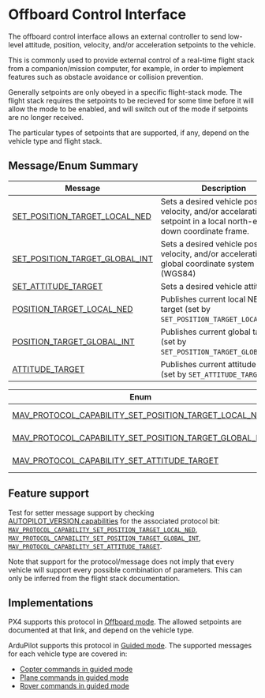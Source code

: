 # Offboard Control Interface

The offboard control interface allows an external controller to send low-level attitude, position, velocity, and/or acceleration setpoints to the vehicle.

This is commonly used to provide external control of a real-time flight stack from a companion/mission computer, for example, in order to implement features such as obstacle avoidance or collision prevention.

Generally setpoints are only obeyed in a specific flight-stack mode.
The flight stack requires the setpoints to be recieved for some time before it will allow the mode to be enabled, and will switch out of the mode if setpoints are no longer received.

The particular types of setpoints that are supported, if any, depend on the vehicle type and flight stack.

## Message/Enum Summary

| Message                                                                                                                           | Description                                                                                                          |
| --------------------------------------------------------------------------------------------------------------------------------- | -------------------------------------------------------------------------------------------------------------------- |
| <a id="SET_POSITION_TARGET_LOCAL_NED"></a>[SET_POSITION_TARGET_LOCAL_NED](../messages/common.md#SET_POSITION_TARGET_LOCAL_NED)    | Sets a desired vehicle position, velocity, and/or accelaration setpoint in a local north-east-down coordinate frame. |
| <a id="SET_POSITION_TARGET_GLOBAL_INT"></a>[SET_POSITION_TARGET_GLOBAL_INT](../messages/common.md#SET_POSITION_TARGET_GLOBAL_INT) | Sets a desired vehicle position, velocity, and/or acceleration in a global coordinate system (WGS84)                 |
| <a id="SET_ATTITUDE_TARGET"></a>[SET_ATTITUDE_TARGET](../messages/common.md#SET_ATTITUDE_TARGET)                                  | Sets a desired vehicle attitude.                                                                                     |
| <a id="POSITION_TARGET_LOCAL_NED"></a>[POSITION_TARGET_LOCAL_NED](../messages/common.md#POSITION_TARGET_LOCAL_NED)                | Publishes current local NED target (set by `SET_POSITION_TARGET_LOCAL_NED`).                                         |
| <a id="POSITION_TARGET_GLOBAL_INT"></a>[POSITION_TARGET_GLOBAL_INT](../messages/common.md#POSITION_TARGET_GLOBAL_INT)             | Publishes current global target (set by `SET_POSITION_TARGET_GLOBAL_INT`).                                           |
| <a id="ATTITUDE_TARGET"></a>[ATTITUDE_TARGET](../messages/common.md#ATTITUDE_TARGET)                                              | Publishes current attitude target (set by `SET_ATTITUDE_TARGET`).                                                    |

| Enum                                                                                                                                                                                                      | Description                                          |
| --------------------------------------------------------------------------------------------------------------------------------------------------------------------------------------------------------- | ---------------------------------------------------- |
| <a id="MAV_PROTOCOL_CAPABILITY_SET_POSITION_TARGET_LOCAL_NED"></a>[MAV_PROTOCOL_CAPABILITY_SET_POSITION_TARGET_LOCAL_NED](../messages/common.md#MAV_PROTOCOL_CAPABILITY_SET_POSITION_TARGET_LOCAL_NED)    | Flight stack supports SET_POSITION_TARGET_LOCAL_NED. |
| <a id="MAV_PROTOCOL_CAPABILITY_SET_POSITION_TARGET_GLOBAL_INT"></a>[MAV_PROTOCOL_CAPABILITY_SET_POSITION_TARGET_GLOBAL_INT](../messages/common.md#MAV_PROTOCOL_CAPABILITY_SET_POSITION_TARGET_GLOBAL_INT) | Flight stack supports SET_POSITION_TARGET_LOCAL_NED. |
| <a id="MAV_PROTOCOL_CAPABILITY_SET_ATTITUDE_TARGET"></a>[MAV_PROTOCOL_CAPABILITY_SET_ATTITUDE_TARGET](../messages/common.md#MAV_PROTOCOL_CAPABILITY_SET_ATTITUDE_TARGET)                                  | Flight stack supports SET_ATTITUDE_TARGET.           |

## Feature support

Test for setter message support by checking [AUTOPILOT_VERSION.capabilities](../messages/common.md#AUTOPILOT_VERSION) for the associated protocol bit: [`MAV_PROTOCOL_CAPABILITY_SET_POSITION_TARGET_LOCAL_NED`](#MAV_PROTOCOL_CAPABILITY_SET_POSITION_TARGET_LOCAL_NED), [`MAV_PROTOCOL_CAPABILITY_SET_POSITION_TARGET_GLOBAL_INT`](#MAV_PROTOCOL_CAPABILITY_SET_POSITION_TARGET_GLOBAL_INT), [`MAV_PROTOCOL_CAPABILITY_SET_ATTITUDE_TARGET`](#MAV_PROTOCOL_CAPABILITY_SET_ATTITUDE_TARGET).

Note that support for the protocol/message does not imply that every vehicle will support every possible combination of parameters.
This can only be inferred from the flight stack documentation.

## Implementations

PX4 supports this protocol in [Offboard mode](https://docs.px4.io/main/en/flight_modes/offboard.html#mavlink-messages).
The allowed setpoints are documented at that link, and depend on the vehicle type.

ArduPilot supports this protocol in [Guided mode](https://ardupilot.org/copter/docs/ac2_guidedmode.html).
The supported messages for each vehicle type are covered in:

- [Copter commands in guided mode](https://ardupilot.org/dev/docs/copter-commands-in-guided-mode.html)
- [Plane commands in guided mode](https://ardupilot.org/dev/docs/plane-commands-in-guided-mode.html)
- [Rover commands in guided mode](https://ardupilot.org/dev/docs/mavlink-rover-commands.html)
